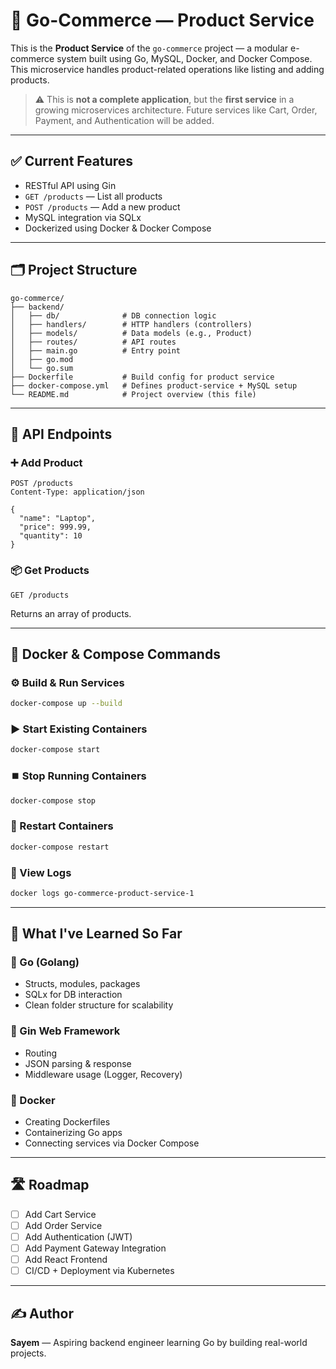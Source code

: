 # 🛒 Go-Commerce — Product Service

This is the **Product Service** of the `go-commerce` project — a modular e-commerce system built using Go, MySQL, Docker, and Docker Compose. This microservice handles product-related operations like listing and adding products.

> ⚠️ This is **not a complete application**, but the **first service** in a growing microservices architecture. Future services like Cart, Order, Payment, and Authentication will be added.

---

## ✅ Current Features

- RESTful API using Gin
- `GET /products` — List all products
- `POST /products` — Add a new product
- MySQL integration via SQLx
- Dockerized using Docker & Docker Compose

---

## 🗂️ Project Structure

```
go-commerce/
├── backend/
│   ├── db/              # DB connection logic
│   ├── handlers/        # HTTP handlers (controllers)
│   ├── models/          # Data models (e.g., Product)
│   ├── routes/          # API routes
│   ├── main.go          # Entry point
│   ├── go.mod
│   └── go.sum
├── Dockerfile           # Build config for product service
├── docker-compose.yml   # Defines product-service + MySQL setup
└── README.md            # Project overview (this file)
```

---

## 🔗 API Endpoints

### ➕ Add Product

```http
POST /products
Content-Type: application/json

{
  "name": "Laptop",
  "price": 999.99,
  "quantity": 10
}
```

### 📦 Get Products

```http
GET /products
```

Returns an array of products.

---

## 🐳 Docker & Compose Commands

### ⚙️ Build & Run Services

```bash
docker-compose up --build
```

### ▶️ Start Existing Containers

```bash
docker-compose start
```

### ⏹️ Stop Running Containers

```bash
docker-compose stop
```

### 🔁 Restart Containers

```bash
docker-compose restart
```

### 📄 View Logs

```bash
docker logs go-commerce-product-service-1
```

---

## 🧠 What I've Learned So Far

### 🔹 Go (Golang)
- Structs, modules, packages
- SQLx for DB interaction
- Clean folder structure for scalability

### 🔹 Gin Web Framework
- Routing
- JSON parsing & response
- Middleware usage (Logger, Recovery)

### 🔹 Docker
- Creating Dockerfiles
- Containerizing Go apps
- Connecting services via Docker Compose

---

## 🛣️ Roadmap

- [ ] Add Cart Service
- [ ] Add Order Service
- [ ] Add Authentication (JWT)
- [ ] Add Payment Gateway Integration
- [ ] Add React Frontend
- [ ] CI/CD + Deployment via Kubernetes

---

## ✍️ Author

**Sayem** — Aspiring backend engineer learning Go by building real-world projects.
